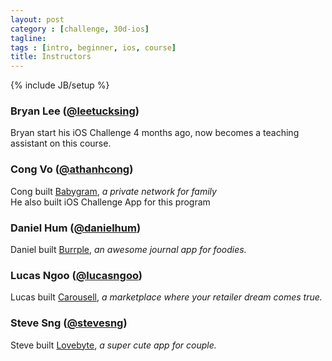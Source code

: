 ```yaml
---
layout: post
category : [challenge, 30d-ios]
tagline: 
tags : [intro, beginner, ios, course]
title: Instructors
---
```

{% include JB/setup %}

<p>
  <h3>Bryan Lee (<a href="https://twitter.com/leetucksing" target="_blank">@leetucksing</a>)</h3>
  Bryan start his iOS Challenge 4 months ago, now becomes a teaching assistant on this course.
</p>

<p>
  <h3>Cong Vo (<a href="https://twitter.com/athanhcong" target="_blank">@athanhcong</a>)</h3>
  Cong built <a href="https://itunes.apple.com/us/app/babygram-pregnancy-baby-journal/id563143651"  target="_blank">Babygram</a>,<i> a private network for family </i><br/>
    He also built iOS Challenge App for this program
</p>

<p>
  <h3>Daniel Hum (<a href="https://twitter.com/" target="_blank">@danielhum</a>)</h3>
  Daniel built <a href="http://burrple.com"  target="_blank">Burrple</a>, <i>an awesome journal app for foodies.</i>
</p>

<p>
  <h3>Lucas Ngoo (<a href="https://twitter.com/" target="_blank">@lucasngoo</a>)</h3>
  Lucas built <a href="http://carousell.com"  target="_blank">Carousell</a>, <i>a marketplace where your retailer dream comes true.</i>

</p>
<p>
  <h3>Steve Sng (<a href="https://twitter.com/" target="_blank">@stevesng</a>)</h3>
  Steve built <a href="http://lovebyte.us"  target="_blank">Lovebyte</a>, <i>a super cute app for couple.</i>
</p>